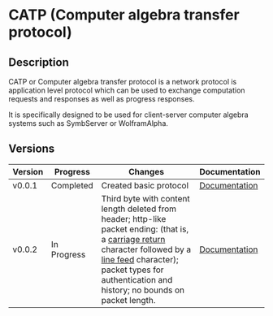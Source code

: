 # CATP (Computer algebra transfer protocol)
## Description

CATP or Computer algebra transfer protocol is a network protocol is application level protocol
which can be used to exchange computation requests and responses as well as progress responses.

It is specifically designed to be used for client-server computer algebra systems such as
SymbServer or WolframAlpha.

## Versions

| Version | Progress    | Changes                                                      | Documentation                 |
| ------- | ----------- | ------------------------------------------------------------ | ----------------------------- |
| v0.0.1  | Completed   | Created basic protocol                                       | [Documentation](catp/v001.md) |
| v0.0.2  | In Progress | Third byte with content length deleted from header; http-like packet ending: <CR><LF> (that is, a [carriage return](https://en.wikipedia.org/wiki/Carriage_return) character followed by a [line feed](https://en.wikipedia.org/wiki/Line_feed) character); packet types for authentication and history; no bounds on packet length. | [Documentation](catp/v002.md) |


